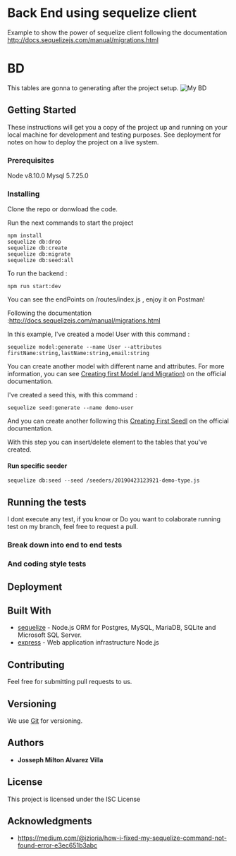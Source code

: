 # Back End using sequelize client

Example to show the power of sequelize client following the documentation http://docs.sequelizejs.com/manual/migrations.html
# BD
This tables are gonna to generating after the  project setup.
![My BD](https://user-images.githubusercontent.com/17790050/56949780-0baefe80-6b34-11e9-8850-452453240211.png)

## Getting Started

These instructions will get you a copy of the project up and running on your local machine for development and testing purposes. See deployment for notes on how to deploy the project on a live system.

### Prerequisites

Node v8.10.0
Mysql 5.7.25.0

### Installing

Clone the repo or donwload the code.

Run the next commands to start the project

```
npm install
sequelize db:drop
sequelize db:create
sequelize db:migrate
sequelize db:seed:all
```
To run the backend : 

```
npm run start:dev
```
You can see the endPoints on /routes/index.js , enjoy it on Postman!


Following the documentation :http://docs.sequelizejs.com/manual/migrations.html

In this example, I've created a model User with this command : 
```
sequelize model:generate --name User --attributes firstName:string,lastName:string,email:string
```
You can create another model with different name and attributes. For more information, you can see [Creating first Model (and Migration)](http://docs.sequelizejs.com/manual/migrations.html) on the official documentation.

I've created a seed  this, with this command : 
```
sequelize seed:generate --name demo-user
```


And you can create another following this  [Creating First Seedl](http://docs.sequelizejs.com/manual/migrations.html) on the official documentation.

With this step you can insert/delete element to the tables that you've created.


#### Run specific seeder

```
sequelize db:seed --seed /seeders/20190423123921-demo-type.js
```

## Running the tests

I dont execute any test, if you know or Do you want to colaborate running test on my branch, feel free to request a pull.

### Break down into end to end tests

### And coding style tests



## Deployment

## Built With

* [sequelize](http://docs.sequelizejs.com/) - Node.js ORM for Postgres, MySQL, MariaDB, SQLite and Microsoft SQL Server.
* [express](https://expressjs.com/es/) - Web application infrastructure Node.js

## Contributing

Feel free for submitting pull requests to us.

## Versioning

We use [Git](https://github.com) for versioning.

## Authors

* **Josseph Milton Alvarez Villa**

## License

This project is licensed under the ISC License 

## Acknowledgments

* https://medium.com/@jzioria/how-i-fixed-my-sequelize-command-not-found-error-e3ec651b3abc
